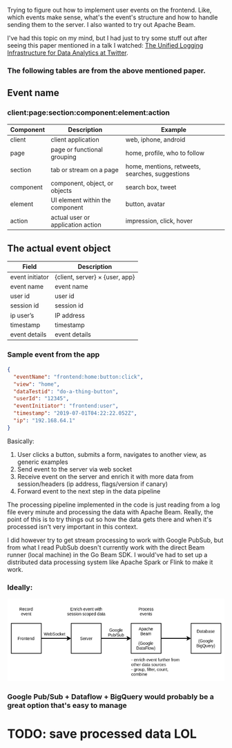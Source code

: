 Trying to figure out how to implement user events on the frontend. Like, which events make sense, what's the event's structure and how to handle sending them to the server. I also wanted to try out Apache Beam.

I've had this topic on my mind, but I had just to try some stuff out after seeing this paper mentioned in a talk I watched: [The Unified Logging Infrastructure for Data Analytics at Twitter](http://vldb.org/pvldb/vol5/p1771_georgelee_vldb2012.pdf).

### The following tables are from the above mentioned paper.

## Event name
### client:page:section:component:element:action
| Component | Description                       | Example                                        
|-----------|-----------------------------------|------------------------------------------------
| client    | client application                | web, iphone, android                           
| page      | page or functional grouping       | home, profile, who to follow                   
| section   | tab or stream on a page           | home, mentions, retweets, searches, suggestions
| component | component, object, or objects     | search box, tweet                              
| element   | UI element within the component   | button, avatar                                 
| action    | actual user or application action | impression, click, hover                        

## The actual event object
| Field           | Description                    
|-----------------|--------------------------------
| event initiator | {client, server} × {user, app} 
| event name      | event name                     
| user id         | user id                        
| session id      | session id                     
| ip user’s       | IP address                     
| timestamp       | timestamp                      
| event details   | event details                  

### Sample event from the app
```json
{
  "eventName": "frontend:home:button:click",
  "view": "home",
  "dataTestid": "do-a-thing-button",
  "userId": "12345",
  "eventInitiator": "frontend:user",
  "timestamp": "2019-07-01T04:22:22.052Z",
  "ip": "192.168.64.1"
}
```

Basically:

1. User clicks a button, submits a form, navigates to another view, as generic examples
2. Send event to the server via web socket
3. Receive event on the server and enrich it with more data from session/headers (ip address, flags/version if canary)
4. Forward event to the next step in the data pipeline

The processing pipeline implemented in the code is just reading from a log file every minute and processing the data with Apache Beam. Really, the point of this is to try things out so how the data gets there and when it's processed isn't very important in this context.

I did however try to get stream processing to work with Google PubSub, but from what I read PubSub doesn't currently work with the direct Beam runner (local machine) in the Go Beam SDK. I would've had to set up a distributed data processing system like Apache Spark or Flink to make it work.

### Ideally:
![dataflow](data-pipeline.png)

### Google Pub/Sub + Dataflow + BigQuery would probably be a great option that's easy to manage

# TODO: save processed data LOL
